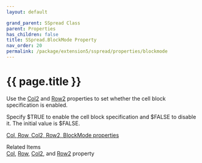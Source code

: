 ```yaml
---
layout: default

grand_parent: SSpread Class
parent: Properties
has_children: false
title: SSpread.BlockMode Property
nav_order: 20
permalink: /package/extension5/sspread/properties/blockmode
---
```

# {{ page.title }}

Use the <a href="/package/extension5/sspread/properties/col2">Col2</a> and <a href="/package/extension5/sspread/properties/row2">Row2</a> properties to set whether the cell block specification is enabled.

Specify $TRUE to enable the cell block specification and $FALSE to disable it. The initial value is $FALSE.

<a href="package/extension5/sspread/#col-row-col2-row2-blockmode-properties">Col, Row, Col2, Row2, BlockMode properties</a>

Related Items<br>
<a href="/package/extension5/sspread/properties/col">Col</a>, <a href="/package/extension5/sspread/properties/row">Row</a>, <a href="/package/extension5/sspread/properties/col2">Col2</a>, and <a href="/package/extension5/sspread/properties/row2">Row2</a> property